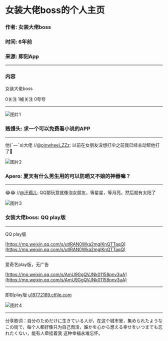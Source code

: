 # 女装大佬boss的个人主页

### 作者: 女装大佬boss
### 时间: 6年前
### 来源: 即刻App

---

### 内容

女装大佬boss

0关注 1被关注 0夸夸

---

![图片1](https://cdnv2.ruguoapp.com/FoUTo9-hz0pRmOInjeiYbPOnu7He.png?imageMogr2/auto-orient/heic-exif/1/format/jpeg/thumbnail/!300x300r/gravity/Center/crop/!300x300a0a0)

### 贱馒头: 求一个可以免费看小说的APP

---

他(¯―¯٥)大佬 //[@pinwheel\_ZZz](/users/1b366d6d-e2ca-4182-981b-23e5c477d416): 以前在女朋友没想打伞之前我已经主动帮他打了🌝

![图片2](https://cdnv2.ruguoapp.com/FhN8Y1UAcF5bGbAA2cjTsmzF_Z93v3.jpg?imageMogr2/auto-orient/heic-exif/1/format/jpeg/thumbnail/!300x300r/gravity/Center/crop/!300x300a0a0)

### Apero: 夏天有什么男生用的可以防晒又不娘的神器嘛？

---

😂😂 //[@汗褟儿](/users/D202BE18-8C8A-48D1-A4AB-F264EAD3E6A7): QQ那玩意就像泡女朋友，等星星，等月亮，然后就有太阳了

![图片3](https://cdnv2.ruguoapp.com/Flpan2q9qmWOYegQkO2o6vPNYYJN.jpeg?imageMogr2/auto-orient/heic-exif/1/format/jpeg/thumbnail/!300x300r/gravity/Center/crop/!300x300a0a0)

### 女装大佬boss: QQ play版

---

QQ play版

[https://mp.weixin.qq.com/s/utlRAN0Wka2mgIKnQTTaqQ](https://mp.weixin.qq.com/s/utlRAN0Wka2mgIKnQTTaqQ)

---

爱奇艺play版，无广告

[https://mp.weixin.qq.com/s/AmU9GgQVJNk01158pnv3uA](https://mp.weixin.qq.com/s/AmU9GgQVJNk01158pnv3uA)

---

即刻play版 [u19772189.ctfile.com](https://u19772189.ctfile.com/fs/19772189-375307991)

![图片4](https://cdnv2.ruguoapp.com/Ftn2vVnWyYmaQ7MLAZznT31JTxCY.jpeg?imageMogr2/auto-orient/crop/!x2700a0a0)

---

分享歌词：自分のためだけに生きている人が，在这个城市里，集められたようなこの街で，每个人都好像只为自己而活，誰かを心から想える幸せをいつまでも忘れたくない，能有人牵挂着我 这种幸福永难忘怀。
